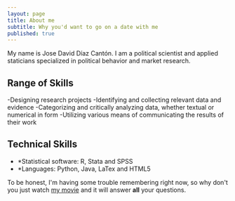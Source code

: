 ```yaml
---
layout: page
title: About me
subtitle: Why you'd want to go on a date with me
published: true
---
```



My name is Jose David Díaz Cantón. I am a political scientist and applied staticians specialized in political behavior and market research. 
##  Range of Skills
-Designing research projects
-Identifying and collecting relevant data and evidence
-Categorizing and critically analyzing data, whether textual or numerical in form
-Utilizing various means of communicating the results of their work
## Technical Skills
- *Statistical software: R, Stata and SPSS
- *Languages: Python, Java, LaTex and HTML5


To be honest, I'm having some trouble remembering right now, so why don't you just watch [my movie](http://en.wikipedia.org/wiki/The_Princess_Bride_%28film%29) and it will answer **all** your questions.
